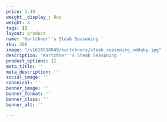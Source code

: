 ```yaml
---
price: 3.19
weight__display_: 8oz
weight: 8
tags: []
layout: product
name: 'Kartchner''s Steak Seasoning '
sku: 208
image: "/v1618518849/kartchners/steak_seasoning_xddqby.jpg"
description: 'Kartchner''s Steak Seasoning '
product_options: []
meta_title: ''
meta_description: ''
social_image: ''
canonical: ''
banner_image: ''
banner_format: ''
banner_class: ''
banner_alt: ''

---
```


